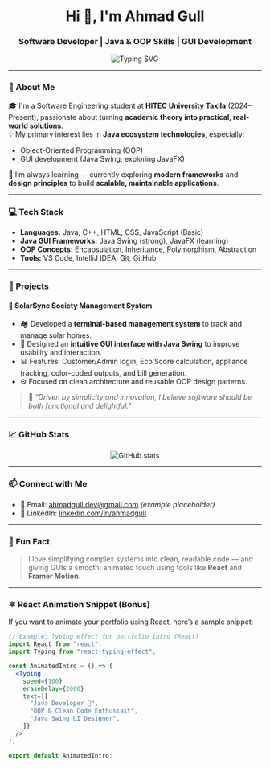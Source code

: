 <h1 align="center">Hi 👋, I'm Ahmad Gull</h1>
<h3 align="center">Software Developer | Java & OOP Skills | GUI Development</h3>

<p align="center">
<img src="https://readme-typing-svg.herokuapp.com?font=Fira+Code&size=22&duration=4000&pause=1000&center=true&vCenter=true&width=600&lines=Java+Developer+%7C+GUI+Specialist;OOP+Design+and+Clean+Code+Enthusiast;Building+Java+Swing+%2B+JavaFX+Projects" alt="Typing SVG" />

</p>

---

### 📌 About Me

🎓 I'm a Software Engineering student at **HITEC University Taxila** (2024–Present), passionate about turning **academic theory into practical, real-world solutions**.  
💡 My primary interest lies in **Java ecosystem technologies**, especially:

- Object-Oriented Programming (OOP)
- GUI development (Java Swing, exploring JavaFX)

🌱 I’m always learning — currently exploring **modern frameworks** and **design principles** to build **scalable, maintainable applications**.

---

### 💻 Tech Stack

- **Languages:** Java, C++, HTML, CSS, JavaScript (Basic)
- **Java GUI Frameworks:** Java Swing (strong), JavaFX (learning)
- **OOP Concepts:** Encapsulation, Inheritance, Polymorphism, Abstraction
- **Tools:** VS Code, IntelliJ IDEA, Git, GitHub

---

### 🚀 Projects

#### 🔆 SolarSync Society Management System

- 🏘 Developed a **terminal-based management system** to track and manage solar homes.
- 🎨 Designed an **intuitive GUI interface with Java Swing** to improve usability and interaction.
- 📊 Features: Customer/Admin login, Eco Score calculation, appliance tracking, color-coded outputs, and bill generation.
- ⚙️ Focused on clean architecture and reusable OOP design patterns.

> 💬 *"Driven by simplicity and innovation, I believe software should be both functional and delightful."*

---

### 📈 GitHub Stats

<p align="center">
  <img src="https://github-readme-stats.vercel.app/api?username=your-username&show_icons=true&theme=github_dark&hide_title=true" alt="GitHub stats" />
</p>

---

### 📫 Connect with Me

- 📧 Email: ahmadgull.dev@gmail.com *(example placeholder)*
- 💼 LinkedIn: [linkedin.com/in/ahmadgull](https://linkedin.com/in/ahmadgull)

---

### 🧠 Fun Fact

> I love simplifying complex systems into clean, readable code — and giving GUIs a smooth, animated touch using tools like **React** and **Framer Motion**.

---

### ⚛️ React Animation Snippet (Bonus)

If you want to animate your portfolio using React, here’s a sample snippet:

```jsx
// Example: Typing effect for portfolio intro (React)
import React from "react";
import Typing from "react-typing-effect";

const AnimatedIntro = () => (
  <Typing
    speed={100}
    eraseDelay={2000}
    text={[
      "Java Developer 🚀",
      "OOP & Clean Code Enthusiast",
      "Java Swing UI Designer",
    ]}
  />
);

export default AnimatedIntro;
